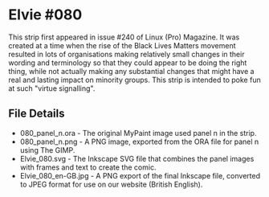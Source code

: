 Elvie #080
==========
This strip first appeared in issue #240 of Linux (Pro) Magazine. It was created at a time when the rise of the Black Lives Matters movement resulted in lots of organisations making relatively small changes in their wording and terminology so that they could appear to be doing the right thing, while not actually making any substantial changes that might have a real and lasting impact on minority groups. This strip is intended to poke fun at such "virtue signalling".


File Details
------------
* 080_panel_n.ora     - The original MyPaint image used panel n in the strip.
* 080_panel_n.png     - A PNG image, exported from the ORA file for panel n using The GIMP.
* Elvie_080.svg       - The Inkscape SVG file that combines the panel images with frames and text to create the comic.
* Elvie_080_en-GB.jpg - A PNG export of the final Inkscape file, converted to JPEG format for use on our website (British English).

